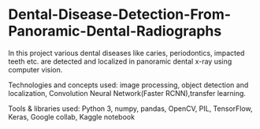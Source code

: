 # Dental-Disease-Detection-From-Panoramic-Dental-Radiographs

In this project various dental diseases like caries, periodontics, impacted teeth etc. are detected and localized in panoramic dental x-ray using computer vision.

Technologies and concepts used: image processing, object detection and localization, Convolution Neural Network(Faster RCNN),transfer learning.

Tools & libraries used: Python 3, numpy, pandas, OpenCV, PIL, TensorFlow, Keras, Google collab, Kaggle notebook
